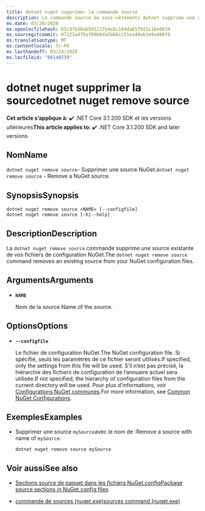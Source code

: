 ```yaml
---
title: dotnet nuget supprimer la commande source
description: La commande source de sous-vêtements dotnet supprime une source existante de vos fichiers de configuration NuGet.
ms.date: 03/20/2020
ms.openlocfilehash: 65c97b98ab50121fb4ebc184da65f021c16e0634
ms.sourcegitcommit: 07123a475af89b6da5bb6cc51ea40ab1e8a488f0
ms.translationtype: MT
ms.contentlocale: fr-FR
ms.lasthandoff: 03/24/2020
ms.locfileid: "80148539"
---
```

# <a name="dotnet-nuget-remove-source"></a><span data-ttu-id="cda53-103">dotnet nuget supprimer la source</span><span class="sxs-lookup"><span data-stu-id="cda53-103">dotnet nuget remove source</span></span>

<span data-ttu-id="cda53-104">**Cet article s’applique à:** ✔️ .NET Core 3.1.200 SDK et les versions ultérieures</span><span class="sxs-lookup"><span data-stu-id="cda53-104">**This article applies to:** ✔️ .NET Core 3.1.200 SDK and later versions</span></span>

## <a name="name"></a><span data-ttu-id="cda53-105">Nom</span><span class="sxs-lookup"><span data-stu-id="cda53-105">Name</span></span>

<span data-ttu-id="cda53-106">`dotnet nuget remove source`- Supprimer une source NuGet.</span><span class="sxs-lookup"><span data-stu-id="cda53-106">`dotnet nuget remove source` - Remove a NuGet source.</span></span>

## <a name="synopsis"></a><span data-ttu-id="cda53-107">Synopsis</span><span class="sxs-lookup"><span data-stu-id="cda53-107">Synopsis</span></span>

```dotnetcli
dotnet nuget remove source <NAME> [--configfile]
dotnet nuget remove source [-h|--help]
```

## <a name="description"></a><span data-ttu-id="cda53-108">Description</span><span class="sxs-lookup"><span data-stu-id="cda53-108">Description</span></span>

<span data-ttu-id="cda53-109">La `dotnet nuget remove source` commande supprime une source existante de vos fichiers de configuration NuGet.</span><span class="sxs-lookup"><span data-stu-id="cda53-109">The `dotnet nuget remove source` command removes an existing source from your NuGet configuration files.</span></span>

## <a name="arguments"></a><span data-ttu-id="cda53-110">Arguments</span><span class="sxs-lookup"><span data-stu-id="cda53-110">Arguments</span></span>

- **`NAME`**

  <span data-ttu-id="cda53-111">Nom de la source.</span><span class="sxs-lookup"><span data-stu-id="cda53-111">Name of the source.</span></span>

## <a name="options"></a><span data-ttu-id="cda53-112">Options</span><span class="sxs-lookup"><span data-stu-id="cda53-112">Options</span></span>

- **`--configfile`**

  <span data-ttu-id="cda53-113">Le fichier de configuration NuGet.</span><span class="sxs-lookup"><span data-stu-id="cda53-113">The NuGet configuration file.</span></span> <span data-ttu-id="cda53-114">Si spécifié, seuls les paramètres de ce fichier seront utilisés.</span><span class="sxs-lookup"><span data-stu-id="cda53-114">If specified, only the settings from this file will be used.</span></span> <span data-ttu-id="cda53-115">S’il n’est pas précisé, la hiérarchie des fichiers de configuration de l’annuaire actuel sera utilisée.</span><span class="sxs-lookup"><span data-stu-id="cda53-115">If not specified, the hierarchy of configuration files from the current directory will be used.</span></span> <span data-ttu-id="cda53-116">Pour plus d’informations, voir [Configurations NuGet communes](https://docs.microsoft.com/nuget/consume-packages/configuring-nuget-behavior).</span><span class="sxs-lookup"><span data-stu-id="cda53-116">For more information, see [Common NuGet Configurations](https://docs.microsoft.com/nuget/consume-packages/configuring-nuget-behavior).</span></span>

## <a name="examples"></a><span data-ttu-id="cda53-117">Exemples</span><span class="sxs-lookup"><span data-stu-id="cda53-117">Examples</span></span>

- <span data-ttu-id="cda53-118">Supprimer une source `mySource`avec le nom de :</span><span class="sxs-lookup"><span data-stu-id="cda53-118">Remove a source with name of `mySource`:</span></span>

  ```dotnetcli
  dotnet nuget remove source mySource
  ```

## <a name="see-also"></a><span data-ttu-id="cda53-119">Voir aussi</span><span class="sxs-lookup"><span data-stu-id="cda53-119">See also</span></span>

- [<span data-ttu-id="cda53-120">Sections source de paquet dans les fichiers NuGet.config</span><span class="sxs-lookup"><span data-stu-id="cda53-120">Package source sections in NuGet.config files</span></span>](/nuget/reference/nuget-config-file#package-source-sections)

- [<span data-ttu-id="cda53-121">commande de sources (nuget.exe)</span><span class="sxs-lookup"><span data-stu-id="cda53-121">sources command (nuget.exe)</span></span>](/nuget/reference/cli-reference/cli-ref-sources)
